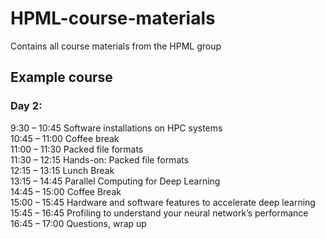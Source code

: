 # HPML-course-materials
Contains all course materials from the HPML group

## Example course
### Day 2:  
9:30 – 10:45	Software installations on HPC systems  
10:45 – 11:00	Coffee break  
11:00 – 11:30	Packed file formats  
11:30 – 12:15	Hands-on: Packed file formats  
12:15 – 13:15	Lunch Break  
13:15 – 14:45	Parallel Computing for Deep Learning  
14:45 – 15:00	Coffee Break  
15:00 – 15:45	Hardware and software features to accelerate deep learning  
15:45 – 16:45	Profiling to understand your neural network’s performance  
16:45 – 17:00	Questions, wrap up  
